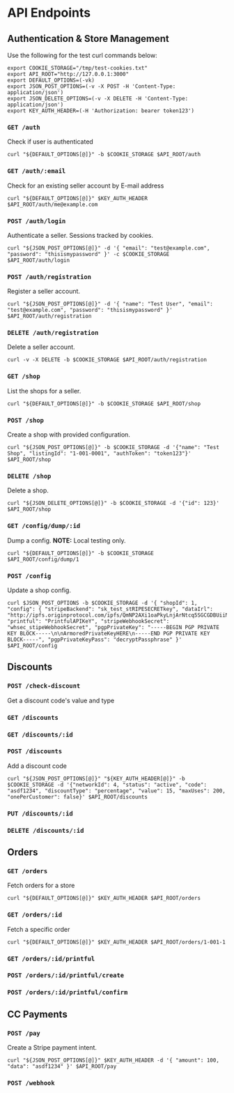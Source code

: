 # API Endpoints

## Authentication & Store Management

Use the following for the test curl commands below:

    export COOKIE_STORAGE="/tmp/test-cookies.txt"
    export API_ROOT="http://127.0.0.1:3000"
    export DEFAULT_OPTIONS=(-vk)
    export JSON_POST_OPTIONS=(-v -X POST -H 'Content-Type: application/json')
    export JSON_DELETE_OPTIONS=(-v -X DELETE -H 'Content-Type: application/json')
    export KEY_AUTH_HEADER=(-H 'Authorization: bearer token123')

### `GET /auth`

Check if user is authenticated

    curl "${DEFAULT_OPTIONS[@]}" -b $COOKIE_STORAGE $API_ROOT/auth

### `GET /auth/:email`

Check for an existing seller account by E-mail address

    curl "${DEFAULT_OPTIONS[@]}" $KEY_AUTH_HEADER $API_ROOT/auth/me@example.com

### `POST /auth/login`

Authenticate a seller. Sessions tracked by cookies.

    curl "${JSON_POST_OPTIONS[@]}" -d '{ "email": "test@example.com", "password": "thisismypassword" }' -c $COOKIE_STORAGE $API_ROOT/auth/login

### `POST /auth/registration`

Register a seller account.

    curl "${JSON_POST_OPTIONS[@]}" -d '{ "name": "Test User", "email": "test@example.com", "password": "thisismypassword" }' $API_ROOT/auth/registration

### `DELETE /auth/registration`

Delete a seller account.

    curl -v -X DELETE -b $COOKIE_STORAGE $API_ROOT/auth/registration

### `GET /shop`

List the shops for a seller.

    curl "${DEFAULT_OPTIONS[@]}" -b $COOKIE_STORAGE $API_ROOT/shop

### `POST /shop`

Create a shop with provided configuration.

    curl "${JSON_POST_OPTIONS[@]}" -b $COOKIE_STORAGE -d '{"name": "Test Shop", "listingId": "1-001-0001", "authToken": "token123"}' $API_ROOT/shop

### `DELETE /shop`

Delete a shop.

    curl "${JSON_DELETE_OPTIONS[@]}" -b $COOKIE_STORAGE -d '{"id": 123}' $API_ROOT/shop

### `GET /config/dump/:id`

Dump a config.  **NOTE:** Local testing only.

    curl "${DEFAULT_OPTIONS[@]}" -b $COOKIE_STORAGE $API_ROOT/config/dump/1

### `POST /config`

Update a shop config.

    curl $JSON_POST_OPTIONS -b $COOKIE_STORAGE -d '{ "shopId": 1, "config": { "stripeBackend": "sk_test_stRIPESECRETkey", "dataIrl": "http://ipfs.originprotocol.com/ipfs/QmNP2AXi1oaPkyLnjArNtcq5SGCGDBUiiNkCh5sxY122cr/", "printful": "PrintfulAPIKeY", "stripeWebhookSecret": "whsec_stipeWebhookSecret", "pgpPrivateKey": "-----BEGIN PGP PRIVATE KEY BLOCK-----\n\nArmoredPrivateKeyHERE\n-----END PGP PRIVATE KEY BLOCK-----", "pgpPrivateKeyPass": "decryptPassphrase" }' $API_ROOT/config

## Discounts

### `POST /check-discount`

Get a discount code's value and type

### `GET /discounts`
### `GET /discounts/:id`
### `POST /discounts`

Add a discount code

    curl "${JSON_POST_OPTIONS[@]}" "${KEY_AUTH_HEADER[@]}" -b $COOKIE_STORAGE -d '{"networkId": 4, "status": "active", "code": "asdf1234", "discountType": "percentage", "value": 15, "maxUses": 200, "onePerCustomer": false}' $API_ROOT/discounts

### `PUT /discounts/:id`
### `DELETE /discounts/:id`

## Orders

### `GET /orders`

Fetch orders for a store

    curl "${DEFAULT_OPTIONS[@]}" $KEY_AUTH_HEADER $API_ROOT/orders

### `GET /orders/:id`

Fetch a specific order

    curl "${DEFAULT_OPTIONS[@]}" $KEY_AUTH_HEADER $API_ROOT/orders/1-001-1

### `GET /orders/:id/printful`
### `POST /orders/:id/printful/create`
### `POST /orders/:id/printful/confirm`

## CC Payments

### `POST /pay`

Create a Stripe payment intent.

    curl "${JSON_POST_OPTIONS[@]}" $KEY_AUTH_HEADER -d '{ "amount": 100, "data": "asdf1234" }' $API_ROOT/pay

### `POST /webhook`